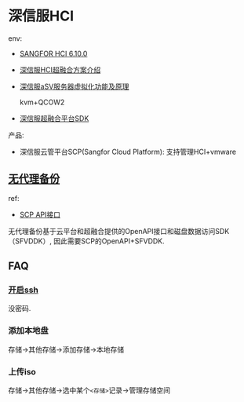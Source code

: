 # 深信服HCI
env:
- [SANGFOR HCI 6.10.0](https://support.sangfor.com.cn/productDocument/read?product_id=33&version_id=993&category_id=283660)
- [深信服HCI超融合方案介绍](https://www.yunzhan365.com/basic/94915681.html)
- [深信服aSV服务器虚拟化功能及原理](https://www.sangfor.com.cn/news/202111202111261041)

    kvm+QCOW2
- [深信服超融合平台SDK](https://github.com/ynu/scp)

产品:
- 深信服云管平台SCP(Sangfor Cloud Platform): 支持管理HCI+vmware

## [无代理备份](https://support.sangfor.com.cn/productDocument/read?product_id=36&version_id=1022&category_id=285299)
ref:
- [SCP API接口](https://support.sangfor.com.cn/productDocument/read?product_id=36&version_id=1022&category_id=285689)

无代理备份基于云平台和超融合提供的OpenAPI接口和磁盘数据访问SDK（SFVDDK）, 因此需要SCP的OpenAPI+SFVDDK.

## FAQ
### [开启ssh](https://support.sangfor.com.cn/productDocument/read?product_id=33&version_id=993&category_id=283314&type=1)
没密码.

### 添加本地盘
存储->其他存储->添加存储->本地存储

### 上传iso
存储->其他存储->选中某个`<存储>`记录->管理存储空间